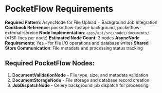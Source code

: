 # PocketFlow Requirements
**Required Pattern**: AsyncNode for File Upload + Background Job Integration
**Cookbook Reference**: pocketflow-fastapi-background, pocketflow-external-service
**Node Implementation**: `apps/api/src/nodes/documents/` (≤150 lines per node)
**Estimated Node Count**: 3 nodes
**AsyncNode Requirements**: Yes - for file I/O operations and database writes
**Shared Store Communication**: File metadata and processing status tracking

## Required PocketFlow Nodes:
1. **DocumentValidationNode** - File type, size, and metadata validation
2. **DocumentStorageNode** - File storage and database record creation  
3. **JobDispatchNode** - Celery background job dispatch for processing
